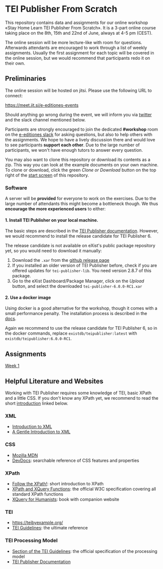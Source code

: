 # TEI Publisher From Scratch

This repository contains data and assignments for our online workshop «Stay Home Learn TEI Publisher From Scratch». It is a 3-part online course taking place on the 8th, 15th and 22nd of June, always at 4-5 pm (CEST).

The online session will be more lecture-like with room for questions. Afterwards attendants are encouraged to work through a  list of weekly assignments. Usually the first assignment for each topic will be covered in the online session, but we would recommend that participants redo it on their own.

## Preliminaries

The online session will be hosted on jitsi. Please use the following URL to connect:

https://meet.jit.si/e-editiones-events

Should anything go wrong during the event, we will inform you via [twitter](https://twitter.com/eeditiones) and the slack channel mentioned below.

Participants are strongly encouraged to join the  dedicated **#workshop** room on the [e-editiones slack](https://join.slack.com/t/e-editiones/shared_invite/zt-e19jc03q-OFaVni~_lh6emSHen6pswg) for asking questions, but also to help others with the assignments. We hope to have a lively discussion there and would love to see participants **support each other**. Due to the large number of participants, we won't have enough tutors to answer every question.

You may also want to clone this repository or download its contents as a zip. This way you can look at the example documents on your own machine. To clone or download, click the green *Clone or Download* button on the top right of the [start screen](https://github.com/eeditiones/workshop) of this repository.

### Software

A server will be **provided** for everyone to work on the exercises. Due to the large number of attendants this might become a bottleneck though. We thus **encourage the more experienced users** to either:

####  1. Install TEI Publisher on your local machine. 

The basic steps are described in the [TEI Publisher documentation](https://teipublisher.com/exist/apps/tei-publisher/doc/documentation.xml?id=installation). However, we would recommend to install the release candidate for TEI Publisher 6.

The release candidate is not available on eXist's public package  repository yet, so you would need to download it manually: 

1. Download the `.xar` from the [github release page](https://github.com/eeditiones/tei-publisher-app/releases/tag/6.0.0-RC1)
2. If you installed an older version of TEI Publisher before, check if you are offered updates for `tei-publisher-lib`. You need version 2.8.7 of this package.
3. Go to the eXist Dashboard/Package Manager, click on the *Upload* button, and select the downloaded `tei-publisher-6.0.0-RC1.xar`

#### 2. Use a docker image

Using docker is a good alternative for the workshop, though it comes with a small performance penalty. The installation process is described in the [docs](https://teipublisher.com/exist/apps/tei-publisher/doc/documentation.xml?id=docker). 

Again we recommend to use the release candidate for TEI Publisher 6, so in the docker commands, replace `existdb/teipublisher:latest` with `existdb/teipublisher:6.0.0-RC1`.

## Assignments

[Week 1](assignments/A1.md)

## Helpful Literature and Websites

Working with TEI Publisher requires some knowledge of TEI, basic XPath and a little CSS. If you don't know any XPath yet, we recommend to read the short [introduction](https://newtfire.org/courses/dh/explainXPath.html) linked below.

### XML

* [Introduction to XML](https://newtfire.org/courses/dh/explainXML.html)
* [A Gentle Introduction to XML](https://tei-c.org/release/doc/tei-p5-doc/en/html/SG.html)

### CSS

* [Mozilla MDN](https://developer.mozilla.org/en-US/docs/Web/CSS)
* [DevDocs](https://devdocs.io/css/): searchable reference of CSS features and properties

### XPath

* [Follow the XPath!](https://newtfire.org/courses/dh/explainXPath.html): short introduction to XPath
* [XPath and XQuery Functions](https://www.w3.org/TR/xpath-functions-31/): the official W3C specification covering all standard XPath functions
* [XQuery for Humanists](https://xquery.forhumanists.org/): book with companion website

### TEI

* https://teibyexample.org/
* [TEI Guidelines](https://tei-c.org/guidelines/):  the ultimate reference

### TEI Processing Model

* [Section of the TEI Guidelines](https://www.tei-c.org/release/doc/tei-p5-doc/en/html/TD.html#TDPMPM): the official specification of the processing model
* [TEI Publisher Documentation](https://teipublisher.com/exist/apps/tei-publisher/doc/documentation.xml?id=odd-customization)